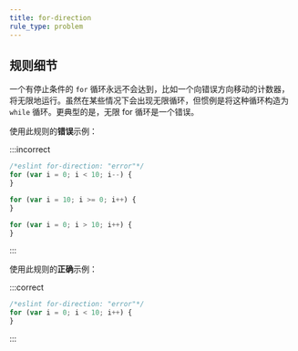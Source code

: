 ```yaml
---
title: for-direction
rule_type: problem
---
```


## 规则细节

一个有停止条件的 `for` 循环永远不会达到，比如一个向错误方向移动的计数器，将无限地运行。虽然在某些情况下会出现无限循环，但惯例是将这种循环构造为 `while` 循环。更典型的是，无限 for 循环是一个错误。

使用此规则的**错误**示例：

:::incorrect

```js
/*eslint for-direction: "error"*/
for (var i = 0; i < 10; i--) {
}

for (var i = 10; i >= 0; i++) {
}

for (var i = 0; i > 10; i++) {
}
```

:::

使用此规则的**正确**示例：

:::correct

```js
/*eslint for-direction: "error"*/
for (var i = 0; i < 10; i++) {
}
```

:::
